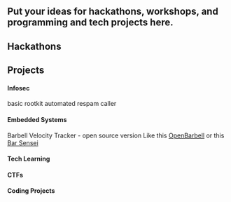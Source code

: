 ## Put your ideas for hackathons, workshops, and programming and tech projects here.

## Hackathons 

## Projects

#### Infosec
basic rootkit
automated respam caller 

#### Embedded Systems
Barbell Velocity Tracker - open source version
Like this [OpenBarbell](http://squatsandscience.com/) or this [Bar Sensei](https://assess2perform.com/collections/frontpage)

#### Tech Learning

#### CTFs

#### Coding Projects
